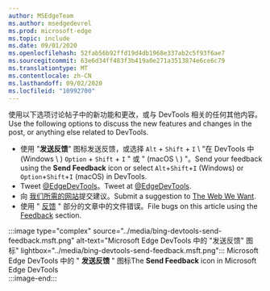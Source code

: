 ```yaml
---
author: MSEdgeTeam
ms.author: msedgedevrel
ms.prod: microsoft-edge
ms.topic: include
ms.date: 09/01/2020
ms.openlocfilehash: 52fab56b92ffd19d4db1968e337ab2c5f93f6ae7
ms.sourcegitcommit: 63e6d34ff483f3b419a0e271a3513874e6ce6c79
ms.translationtype: MT
ms.contentlocale: zh-CN
ms.lasthandoff: 09/02/2020
ms.locfileid: "10992700"
---
```

<span data-ttu-id="995bd-101">使用以下选项讨论帖子中的新功能和更改，或与 DevTools 相关的任何其他内容。</span><span class="sxs-lookup"><span data-stu-id="995bd-101">Use the following options to discuss the new features and changes in the post, or anything else related to DevTools.</span></span>  

*   <span data-ttu-id="995bd-102">使用 "**发送反馈**" 图标发送反馈，或选择 `Alt` + `Shift` + `I` \ "在 DevTools 中 (Windows \ ) `Option` + `Shift` + `I` " 或 " (macOS \ ) "。</span><span class="sxs-lookup"><span data-stu-id="995bd-102">Send your feedback using the **Send Feedback** icon or select `Alt`+`Shift`+`I` \(Windows\) or `Option`+`Shift`+`I` \(macOS\) in DevTools.</span></span>  
*   <span data-ttu-id="995bd-103">Tweet [@EdgeDevTools][PostTweetEdgeDevTools]。</span><span class="sxs-lookup"><span data-stu-id="995bd-103">Tweet at [@EdgeDevTools][PostTweetEdgeDevTools].</span></span>  
*   <span data-ttu-id="995bd-104">向 [我们所需的网站][TheWebWeWant]提交建议。</span><span class="sxs-lookup"><span data-stu-id="995bd-104">Submit a suggestion to [The Web We Want][TheWebWeWant].</span></span>  
*   <span data-ttu-id="995bd-105">使用 " [反馈](#feedback) " 部分的文章中的文件错误。</span><span class="sxs-lookup"><span data-stu-id="995bd-105">File bugs on this article using the [Feedback](#feedback) section.</span></span>  

:::image type="complex" source="../media/bing-devtools-send-feedback.msft.png" alt-text="Microsoft Edge DevTools 中的 &quot;发送反馈&quot; 图标" lightbox="../media/bing-devtools-send-feedback.msft.png":::
   <span data-ttu-id="995bd-107">Microsoft Edge DevTools 中的 " **发送反馈** " 图标</span><span class="sxs-lookup"><span data-stu-id="995bd-107">The **Send Feedback** icon in Microsoft Edge DevTools</span></span>  
:::image-end:::  

<!-- links -->  

[PostTweetEdgeDevTools]: https://twitter.com/intent/tweet?text=@EdgeDevTools "@EdgeDevTools | 发布推文"  

[EdgeDevToolsTwitterAccount]: https://twitter.com/EdgeDevTools "@EdgeDevTools Twitter 帐户"  

[GitHubMicrosoftDocsEdgeDeveloperNewIssue]: https://github.com/MicrosoftDocs/edge-developer/issues/new?title=[DevTools%20Docs%20Feedback] "新问题-MicrosoftDocs/edge-开发人员-GitHub"  

[TheWebWeWant]: https://webwewant.fyi "我们想要的网络"  
